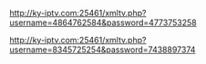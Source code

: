 http://ky-iptv.com:25461/xmltv.php?username=4864762584&password=4773753258

http://ky-iptv.com:25461/xmltv.php?username=8345725254&password=7438897374

